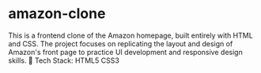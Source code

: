 # amazon-clone
This is a frontend clone of the Amazon homepage, built entirely with HTML and CSS. The project focuses on replicating the layout and design of Amazon's front page to practice UI development and responsive design skills.  🔧 Tech Stack: HTML5  CSS3

